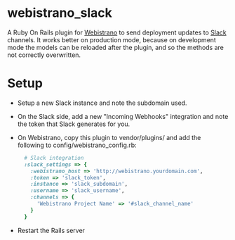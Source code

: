 webistrano_slack
================

A Ruby On Rails plugin for [Webistrano](https://github.com/peritor/webistrano) to send deployment updates to [Slack](https://slack.com/) channels. It works better on production mode, because on development mode the models can be reloaded after the plugin, and so the methods are not correctly overwritten.

# Setup
* Setup a new Slack instance and note the subdomain used.
* On the Slack side, add a new "Incoming Webhooks" integration and note the token that Slack generates for you.
* On Webistrano, copy this plugin to vendor/plugins/ and add the following to config/webistrano_config.rb:

  ```ruby
    # Slack integration
    :slack_settings => {
      :webistrano_host => 'http://webistrano.yourdomain.com',
      :token => 'slack_token',
      :instance => 'slack_subdomain',
      :username => 'slack_username',
      :channels => {
        'Webistrano Project Name' => '#slack_channel_name'
      }   
    }
  ```

* Restart the Rails server
